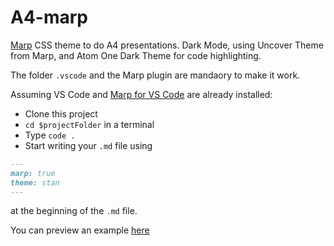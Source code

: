 # A4-marp

[Marp](https://marp.app/) CSS theme to do A4 presentations. Dark Mode, using Uncover Theme from Marp, and Atom One Dark Theme for code highlighting. 

The folder `.vscode` and the Marp plugin are mandaory to make it work.

Assuming VS Code and [Marp for VS Code](https://github.com/marp-team/marp-vscode) are already installed:

- Clone this project
- `cd $projectFolder` in a terminal
- Type `code .`
- Start writing your `.md` file using 

```markdown
---
marp: true
theme: stan
---
```

at the beginning of the `.md` file.

You can preview an example [here](https://github.com/stanfrbd/A4-marp/blob/main/test.pdf)
